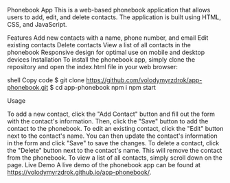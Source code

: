 Phonebook App
This is a web-based phonebook application that allows users to add, edit, and delete contacts. The application is built using HTML, CSS, and JavaScript.

Features
Add new contacts with a name, phone number, and email
Edit existing contacts
Delete contacts
View a list of all contacts in the phonebook
Responsive design for optimal use on mobile and desktop devices
Installation
To install the phonebook app, simply clone the repository and open the index.html file in your web browser:

shell
Copy code
$ git clone https://github.com/volodymyrzdrok/app-phonebook.git
$ cd app-phonebook 
npm i
npm start

Usage

To add a new contact, click the "Add Contact" button and fill out the form with the contact's information. Then, click the "Save" button to add the contact to the phonebook.
To edit an existing contact, click the "Edit" button next to the contact's name. You can then update the contact's information in the form and click "Save" to save the changes.
To delete a contact, click the "Delete" button next to the contact's name. This will remove the contact from the phonebook.
To view a list of all contacts, simply scroll down on the page.
Live Demo
A live demo of the phonebook app can be found at https://volodymyrzdrok.github.io/app-phonebook/.
